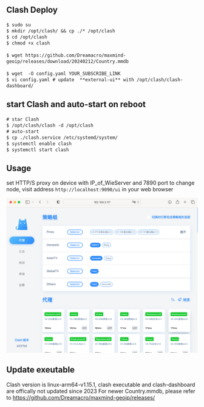 ## Clash Deploy
```
$ sudo su
$ mkdir /opt/clash/ && cp ./* /opt/clash
$ cd /opt/clash
$ chmod +x clash

$ wget https://github.com/Dreamacro/maxmind-geoip/releases/download/20240212/Country.mmdb

$ wget  -O config.yaml YOUR_SUBSCRIBE_LINK
$ vi config.yaml # update  **external-ui** with /opt/clash/clash-dashboard/
```


## start Clash and auto-start on reboot
```
# star Clash
$ /opt/clash/clash -d /opt/clash
# auto-start
$ cp ./clash.service /etc/systemd/system/
$ systemctl enable clash
$ systemctl start clash
```

## Usage
set HTTP/S proxy on device with IP_of_WieServer and 7890 port
to change node, visit address `http://localhost:9090/ui` in your web browser

![clahs_config](./clash.png)

## Update exeutable
Clash version is linux-arm64-v1.15.1, clash executable and clash-dashboard are offically not updated since 2023
For newer Country.mmdb, please refer to https://github.com/Dreamacro/maxmind-geoip/releases/ 
